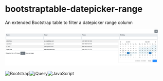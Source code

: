 # bootstraptable-datepicker-range

An extended Bootstrap table to filter a datepicker range column

![bootstraptable-datepicker-range screenshot](https://raw.githubusercontent.com/eduardorq/bootstraptable-datepicker-range/main/blob/main/bootstraptable-datepicker-range.png?raw=true)

<img alt="Bootstrap" src="https://img.shields.io/badge/bootstrap-%23563D7C.svg?style=for-the-badge&logo=bootstrap&logoColor=white"/><img alt="jQuery" src="https://img.shields.io/badge/jquery-%230769AD.svg?style=for-the-badge&logo=jquery&logoColor=white"/><img alt="JavaScript" src="https://img.shields.io/badge/javascript-%23323330.svg?style=for-the-badge&logo=javascript&logoColor=%23F7DF1E"/>
